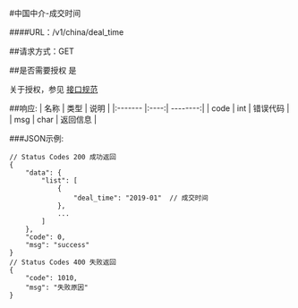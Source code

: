#中国中介-成交时间

####URL：/v1/china/deal_time

##请求方式：GET

##是否需要授权
是

关于授权，参见 [接口规范][1]

##响应:
| 名称  | 类型  | 说明 |
|:------- |:----:| --------:|
| code    | int  |  错误代码 |
| msg     | char |  返回信息 |

###JSON示例:
```
// Status Codes 200 成功返回
{
    "data": {
        "list": [
            {
                "deal_time": "2019-01"  // 成交时间
            },
            ...
        ]
    },
    "code": 0,
    "msg": "success"
}
// Status Codes 400 失败返回
{
    "code": 1010,
    "msg": "失败原因"
}
```
[1]: ../read/auth.html